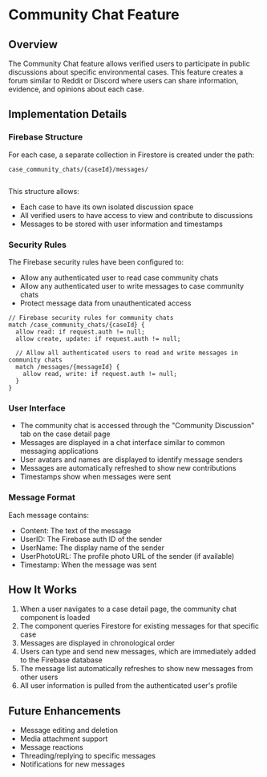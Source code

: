 # Community Chat Feature

## Overview
The Community Chat feature allows verified users to participate in public discussions about specific environmental cases. This feature creates a forum similar to Reddit or Discord where users can share information, evidence, and opinions about each case.

## Implementation Details

### Firebase Structure
For each case, a separate collection in Firestore is created under the path:
```
case_community_chats/{caseId}/messages/


```

This structure allows:
- Each case to have its own isolated discussion space
- All verified users to have access to view and contribute to discussions
- Messages to be stored with user information and timestamps

### Security Rules
The Firebase security rules have been configured to:
- Allow any authenticated user to read case community chats
- Allow any authenticated user to write messages to case community chats
- Protect message data from unauthenticated access

```
// Firebase security rules for community chats
match /case_community_chats/{caseId} {
  allow read: if request.auth != null;
  allow create, update: if request.auth != null;
  
  // Allow all authenticated users to read and write messages in community chats
  match /messages/{messageId} {
    allow read, write: if request.auth != null;
  }
}
```

### User Interface
- The community chat is accessed through the "Community Discussion" tab on the case detail page
- Messages are displayed in a chat interface similar to common messaging applications
- User avatars and names are displayed to identify message senders
- Messages are automatically refreshed to show new contributions
- Timestamps show when messages were sent

### Message Format
Each message contains:
- Content: The text of the message
- UserID: The Firebase auth ID of the sender
- UserName: The display name of the sender
- UserPhotoURL: The profile photo URL of the sender (if available)
- Timestamp: When the message was sent

## How It Works
1. When a user navigates to a case detail page, the community chat component is loaded
2. The component queries Firestore for existing messages for that specific case
3. Messages are displayed in chronological order
4. Users can type and send new messages, which are immediately added to the Firebase database
5. The message list automatically refreshes to show new messages from other users
6. All user information is pulled from the authenticated user's profile

## Future Enhancements
- Message editing and deletion
- Media attachment support
- Message reactions
- Threading/replying to specific messages
- Notifications for new messages 